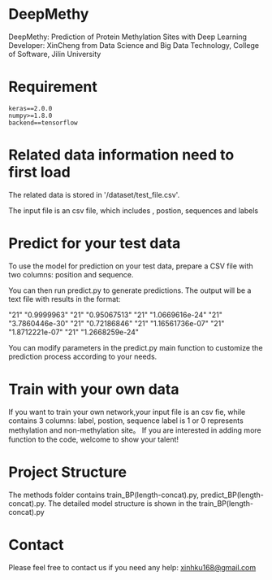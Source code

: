 
DeepMethy
=========
DeepMethy: Prediction of Protein Methylation Sites with Deep Learning
Developer: XinCheng  from  Data Science and Big Data Technology, College of Software, Jilin University 

Requirement
=========
    keras==2.0.0
    numpy>=1.8.0
    backend==tensorflow

Related data information need to first load
=========
The related data is stored in '/dataset/test_file.csv'.

The input file is an csv file, which includes , postion, sequences and labels

Predict for your test data
=========
To use the model for prediction on your test data, prepare a CSV file with two columns: position and sequence. 

You can then run predict.py to generate predictions. The output will be a text file with results in the format:

"21"	"0.9999963"
"21"	"0.95067513"
"21"	"1.0669616e-24"
"21"	"3.7860446e-30"
"21"	"0.72186846"
"21"	"1.16561736e-07"
"21"	"1.8712221e-07"
"21"	"1.2668259e-24"

You can modify parameters in the predict.py main function to customize the prediction process according to your needs.

Train with your own data
=====
If you want to train your own network,your input file is an csv fie, while contains 3 columns:
label,  postion, sequence
label is 1 or 0 represents methylation and non-methylation site。
If you are interested in adding more function to the code, welcome to show your talent!

Project Structure
==============

The methods folder contains train_BP(length-concat).py, predict_BP(length-concat).py.
The detailed model structure is shown in the train_BP(length-concat).py



Contact
=========
Please feel free to contact us if you need any help: xinhku168@gmail.com
